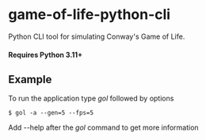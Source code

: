 # game-of-life-python-cli

Python CLI tool for simulating Conway's Game of Life.

#### Requires Python 3.11+

## Example


To run the application type <i>gol</i> followed by options
```console
$ gol -a --gen=5 --fps=5
```

Add --help after the <i>gol</i> command to get more information

